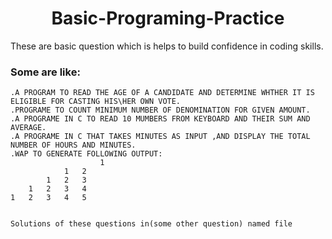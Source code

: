 
<h1 style="text-align:center">Basic-Programing-Practice</h1>
These are basic question which is helps to build confidence in coding skills.

### Some are like:
```
.A PROGRAM TO READ THE AGE OF A CANDIDATE AND DETERMINE WHTHER IT IS ELIGIBLE FOR CASTING HIS\HER OWN VOTE.
.PROGRAME TO COUNT MINIMUM NUMBER OF DENOMINATION FOR GIVEN AMOUNT.
.A PROGRAME IN C TO READ 10 MUMBERS FROM KEYBOARD AND THEIR SUM AND AVERAGE.
.A PROGRAME IN C THAT TAKES MINUTES AS INPUT ,AND DISPLAY THE TOTAL NUMBER OF HOURS AND MINUTES.
.WAP TO GENERATE FOLLOWING OUTPUT:
  		       		1
			1	2
		1	2	3
	1	2	3	4
1	2	3	4	5

 
Solutions of these questions in(some other question) named file
````
